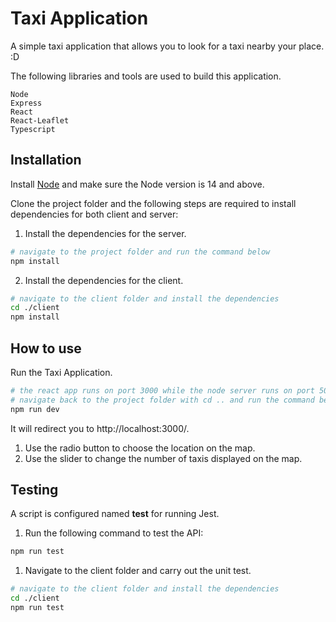 # Taxi Application

A simple taxi application that allows you to look for a taxi nearby your place. :D

The following libraries and tools are used to build this application.

```
Node
Express
React
React-Leaflet
Typescript
```

## Installation 

Install [Node](https://nodejs.org/en/) and make sure the Node version is 14 and above.

Clone the project folder and the following steps are required to install dependencies for both client and server:

1. Install the dependencies for the server.

```bash
# navigate to the project folder and run the command below
npm install
```

2. Install the dependencies for the client.

```bash
# navigate to the client folder and install the dependencies
cd ./client
npm install
```

## How to use

Run the Taxi Application.

```bash
# the react app runs on port 3000 while the node server runs on port 5000
# navigate back to the project folder with cd .. and run the command below
npm run dev
```

It will redirect you to http://localhost:3000/.

1. Use the radio button to choose the location on the map.
2. Use the slider to change the number of taxis displayed on the map.

## Testing

A script is configured named **test** for running Jest.

1. Run the following command to test the API:

```bash
npm run test
```

1. Navigate to the client folder and carry out the unit test.

```bash
# navigate to the client folder and install the dependencies
cd ./client
npm run test
```